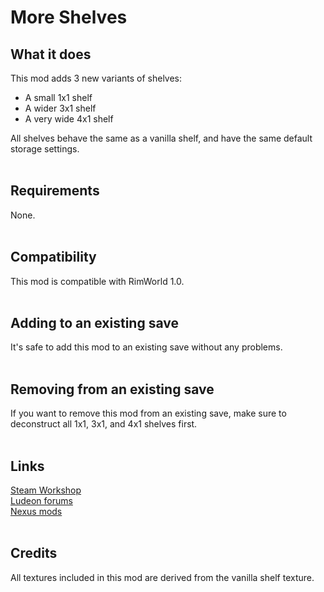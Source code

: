 # More Shelves

## What it does
This mod adds 3 new variants of shelves:
* A small 1x1 shelf
* A wider 3x1 shelf
* A very wide 4x1 shelf

All shelves behave the same as a vanilla shelf, and have the same default storage settings.
<br>
<br>
## Requirements
None.
<br>
<br>
## Compatibility
This mod is compatible with RimWorld 1.0.
<br>
<br>
## Adding to an existing save
It's safe to add this mod to an existing save without any problems.
<br>
<br>
## Removing from an existing save
If you want to remove this mod from an existing save, make sure to deconstruct all 1x1, 3x1, and 4x1 shelves first.
<br>
<br>
## Links
[Steam Workshop](https://steamcommunity.com/shar)\
[Ludeon forums](https://ludeon.com/forums/index.php?topic=48080.0)\
[Nexus mods](https://www.nexusmods.com/rimworld/mods/284)
<br>
<br>
## Credits
All textures included in this mod are derived from the vanilla shelf texture.